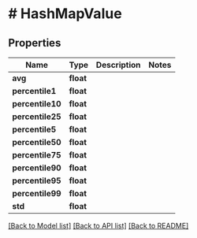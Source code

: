 # # HashMapValue

## Properties

Name | Type | Description | Notes
------------ | ------------- | ------------- | -------------
**avg** | **float** |  |
**percentile1** | **float** |  |
**percentile10** | **float** |  |
**percentile25** | **float** |  |
**percentile5** | **float** |  |
**percentile50** | **float** |  |
**percentile75** | **float** |  |
**percentile90** | **float** |  |
**percentile95** | **float** |  |
**percentile99** | **float** |  |
**std** | **float** |  |

[[Back to Model list]](../../README.md#models) [[Back to API list]](../../README.md#endpoints) [[Back to README]](../../README.md)
